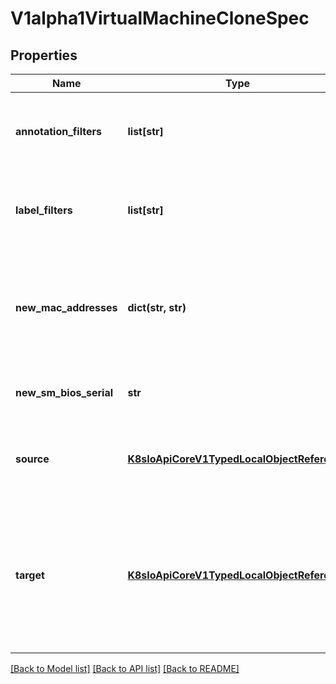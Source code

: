 # V1alpha1VirtualMachineCloneSpec

## Properties
Name | Type | Description | Notes
------------ | ------------- | ------------- | -------------
**annotation_filters** | **list[str]** | Example use: \&quot;!some/key*\&quot;. For a detailed description, please refer to https://kubevirt.io/user-guide/operations/clone_api/#label-annotation-filters. | [optional] 
**label_filters** | **list[str]** | Example use: \&quot;!some/key*\&quot;. For a detailed description, please refer to https://kubevirt.io/user-guide/operations/clone_api/#label-annotation-filters. | [optional] 
**new_mac_addresses** | **dict(str, str)** | NewMacAddresses manually sets that target interfaces&#39; mac addresses. The key is the interface name and the value is the new mac address. If this field is not specified, a new MAC address will be generated automatically, as for any interface that is not included in this map. | [optional] 
**new_sm_bios_serial** | **str** | NewSMBiosSerial manually sets that target&#39;s SMbios serial. If this field is not specified, a new serial will be generated automatically. | [optional] 
**source** | [**K8sIoApiCoreV1TypedLocalObjectReference**](K8sIoApiCoreV1TypedLocalObjectReference.md) | Source is the object that would be cloned. Currently supported source types are: VirtualMachine of kubevirt.io API group, VirtualMachineSnapshot of snapshot.kubevirt.io API group | 
**target** | [**K8sIoApiCoreV1TypedLocalObjectReference**](K8sIoApiCoreV1TypedLocalObjectReference.md) | Target is the outcome of the cloning process. Currently supported source types are: - VirtualMachine of kubevirt.io API group - Empty (nil). If the target is not provided, the target type would default to VirtualMachine and a random name would be generated for the target. The target&#39;s name can be viewed by inspecting status \&quot;TargetName\&quot; field below. | [optional] 

[[Back to Model list]](../README.md#documentation-for-models) [[Back to API list]](../README.md#documentation-for-api-endpoints) [[Back to README]](../README.md)



